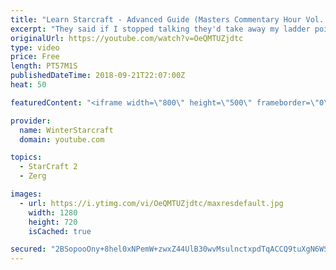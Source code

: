 ```yaml
---
title: "Learn Starcraft - Advanced Guide (Masters Commentary Hour Vol. 1)"
excerpt: "They said if I stopped talking they'd take away my ladder points. Next one I upload will have more terran/toss blame RNGesus."
originalUrl: https://youtube.com/watch?v=OeQMTUZjdtc
type: video
price: Free
length: PT57M1S
publishedDateTime: 2018-09-21T22:07:00Z
heat: 50

featuredContent: "<iframe width=\"800\" height=\"500\" frameborder=\"0\" src=\"https://www.youtube.com/embed/OeQMTUZjdtc\" allow=\"accelerometer; autoplay; encrypted-media; gyroscope; picture-in-picture\" allowfullscreen></iframe>"

provider:
  name: WinterStarcraft
  domain: youtube.com

topics:
  - StarCraft 2
  - Zerg

images:
  - url: https://i.ytimg.com/vi/OeQMTUZjdtc/maxresdefault.jpg
    width: 1280
    height: 720
    isCached: true

secured: "2BSopooOny+8hel0xNPemW+zwxZ44UlB30wvMsulnctxpdTqACCQ9tuXgN6WSxbGnUVcCsaH07jFmYRp1yTtHOZ/FFRDf0zywj+QpV3uTY6ciag/GwH2R0e1Ct6wduosXTweje7vXuLFtgPwZWHeo9ZzzRInZbnMrlhV5gsvglrGNGlgDSX8FZHf9YL1xb2mxMoK3NqEttLPH1HHE01/FzoBjAqDZKwxorZUR+rCq/Je7K5B3o57GO+lV1MlH93Oo0f6XL4kyF+Gj7MUuIRh74tGmor2dD+QtuuGvicbYFkuHhr4hb6AICMOUhrqkuoVA8mrbJdPFk1C64c2BKACsB0WctymRIEHpAuj3M9mJ5tZ9Ya6GRdQdOwHMFnzUWVDq+7BDm46cR47OL4yL1T4RmFhfzdzLD2MuIdojWwwrWs=;FVBEMVvboiCEmojf5CgKmw=="
---
```


